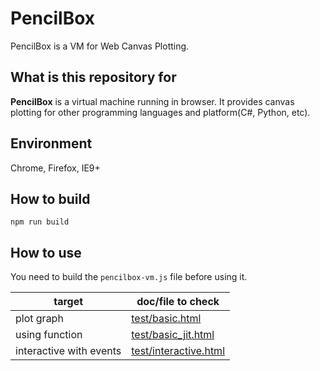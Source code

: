 # PencilBox

PencilBox is a VM for Web Canvas Plotting.

## What is this repository for

**PencilBox** is a virtual machine running in browser. It provides canvas plotting for other programming languages and platform(C#, Python, etc).

## Environment
Chrome, Firefox, IE9+

## How to build
```npm
npm run build
```

## How to use
You need to build the `pencilbox-vm.js` file before using it.

| target | doc/file to check |
| --- | --- |
| plot graph | [test/basic.html](https://github.com/pencilbox-vm/runtime/blob/master/test/basic.html) |
| using function | [test/basic_jit.html](https://github.com/pencilbox-vm/runtime/blob/master/test/basic_jit.html) |
| interactive with events | [test/interactive.html](https://github.com/pencilbox-vm/runtime/blob/master/test/interactive.html) |
